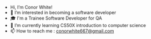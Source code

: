 - Hi, I’m Conor White!
- 👀 I’m interested in becoming a software developer
- 🎓 I'm a Trainee Software Developer for QA 
- 🌱 I’m currently learning CS50X introduction to computer science
- 📫 How to reach me : conorwhite667@gmail.com

<!---
conor667/conor667 is a ✨ special ✨ repository because its `README.md` (this file) appears on your GitHub profile.
You can click the Preview link to take a look at your changes.
--->
